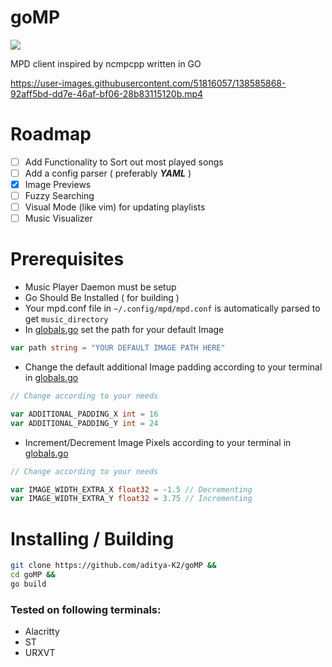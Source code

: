 # goMP

![](https://img.shields.io/badge/status-alpha-red)

 MPD client inspired by ncmpcpp written in GO

https://user-images.githubusercontent.com/51816057/138585868-92aff5bd-dd7e-46af-bf06-28b83115120b.mp4

# Roadmap

- [ ] Add Functionality to Sort out most played songs
- [ ] Add a config parser ( preferably ***YAML*** )
- [x] Image Previews
- [ ] Fuzzy Searching
- [ ] Visual Mode (like vim) for updating playlists
- [ ] Music Visualizer

# Prerequisites

- Music Player Daemon must be setup
- Go Should Be Installed ( for building )
- Your mpd.conf file in ``~/.config/mpd/mpd.conf`` is automatically parsed to get ``music_directory``
- In [globals.go](https://github.com/aditya-K2/goMP/blob/master/globals.go) set the path for your default Image

```go
var path string = "YOUR DEFAULT IMAGE PATH HERE"
```

- Change the default additional Image padding according to your terminal in [globals.go](https://github.com/aditya-K2/goMP/blob/master/globals.go)

```go
// Change according to your needs

var ADDITIONAL_PADDING_X int = 16
var ADDITIONAL_PADDING_Y int = 24
```
- Increment/Decrement Image Pixels according to your terminal in [globals.go](https://github.com/aditya-K2/goMP/blob/master/globals.go)

```go
// Change according to your needs

var IMAGE_WIDTH_EXTRA_X float32 = -1.5 // Decrementing
var IMAGE_WIDTH_EXTRA_Y float32 = 3.75 // Incrementing

```

# Installing / Building

```bash
git clone https://github.com/aditya-K2/goMP &&
cd goMP &&
go build
```

### Tested on following terminals:

- Alacritty
- ST
- URXVT
